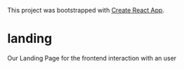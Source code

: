 This project was bootstrapped with [Create React App](https://github.com/facebook/create-react-app).

# landing

Our Landing Page for the frontend interaction with an user
